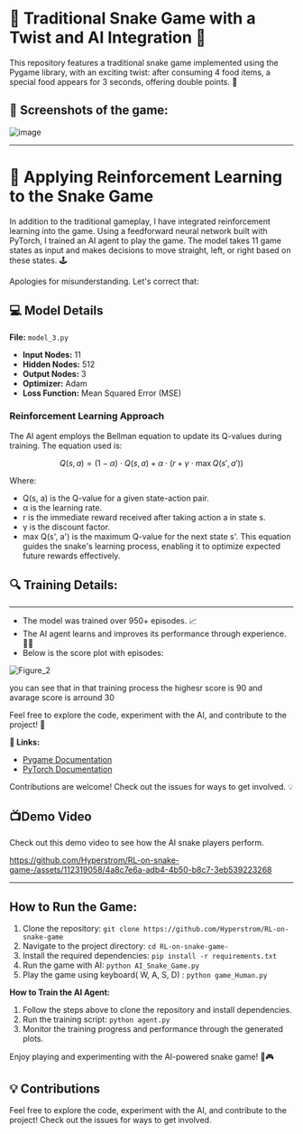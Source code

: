# **🐍 Traditional Snake Game with a Twist and AI Integration 🤖**

This repository features a traditional snake game implemented using the Pygame library, with an exciting twist: after consuming 4 food items, a special food appears for 3 seconds, offering double points. 🎯

## **📸 Screenshots of the game:**

![image](https://github.com/Hyperstrom/RL-on-snake-game-/assets/112319058/83ac989f-65c2-4da1-8310-6e84b0294466)

---

# **🧠 Applying Reinforcement Learning to the Snake Game**

In addition to the traditional gameplay, I have integrated reinforcement learning into the game. Using a feedforward neural network built with PyTorch, I trained an AI agent to play the game. The model takes 11 game states as input and makes decisions to move straight, left, or right based on these states. 🕹️

Apologies for misunderstanding. Let's correct that:

## **💻 Model Details**

**File:** `model_3.py`

- **Input Nodes:** 11
- **Hidden Nodes:** 512
- **Output Nodes:** 3
- **Optimizer:** Adam
- **Loss Function:** Mean Squared Error (MSE)

### Reinforcement Learning Approach

The AI agent employs the Bellman equation to update its Q-values during training. The equation used is:

$$ Q(s, a) = (1 - \alpha) \cdot Q(s, a) + \alpha \cdot (r + \gamma \cdot \max Q(s', a')) $$

Where:
- Q(s, a) is the Q-value for a given state-action pair.
- α is the learning rate.
- r is the immediate reward received after taking action a in state s.
- γ is the discount factor.
- max Q(s', a') is the maximum Q-value for the next state s'.
This equation guides the snake's learning process, enabling it to optimize expected future rewards effectively.

## **🔍 Training Details:**
---

- The model was trained over 950+ episodes. 📈
- The AI agent learns and improves its performance through experience. 🧑‍🏫
- Below is the score plot with episodes:

![Figure_2](https://github.com/Hyperstrom/RL-on-snake-game-/assets/112319058/322fac1f-495f-443d-a60b-49ea86b8e547)

you can see that in that training process the highesr score is 90 and avarage score is arround 30

Feel free to explore the code, experiment with the AI, and contribute to the project! 🚀

**🔗 Links:**

- [Pygame Documentation](https://www.pygame.org/docs/)
- [PyTorch Documentation](https://pytorch.org/docs/)

Contributions are welcome! Check out the issues for ways to get involved. 💡



## **📺Demo Video**

Check out this demo video to see how the AI snake players perform.

https://github.com/Hyperstrom/RL-on-snake-game-/assets/112319058/4a8c7e6a-adb4-4b50-b8c7-3eb539223268

---

## **How to Run the Game:**

1. Clone the repository: `git clone https://github.com/Hyperstrom/RL-on-snake-game`
2. Navigate to the project directory: `cd RL-on-snake-game-`
3. Install the required dependencies: `pip install -r requirements.txt`
4. Run the game with AI: `python AI_Snake_Game.py`
5. Play the game using keyboard( W, A, S, D) : `python game_Human.py`

**How to Train the AI Agent:**

1. Follow the steps above to clone the repository and install dependencies.
2. Run the training script: `python agent.py`
3. Monitor the training progress and performance through the generated plots.

Enjoy playing and experimenting with the AI-powered snake game! 🐍🎮

## **💡 Contributions**

Feel free to explore the code, experiment with the AI, and contribute to the project! Check out the issues for ways to get involved.
